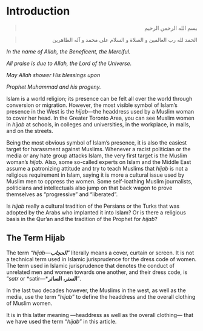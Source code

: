 Introduction
============

<blockquote dir="rtl">
  <p>
بسم الله الرحمن الرحيم
  </p>
</blockquote>

<blockquote dir="rtl">
  <p>
الحمد لله رب العالمين و الصلاة و السلام على محمد و آله الطاهرين
  </p>
</blockquote>

*In the name of Allah, the Beneficent, the Merciful.*

*All praise is due to Allah, the Lord of the Universe.*

*May Allah shower His blessings upon*

*Prophet Muhammad and his progeny.*

Islam is a world religion; its presence can be felt all over the world
through conversion or migration. However, the most visible symbol of
Islam’s presence in the West is the *hijab*—the headdress used by a
Muslim woman to cover her head. In the Greater Toronto Area, you can see
Muslim women in *hijab* at schools, in colleges and universities, in the
workplace, in malls, and on the streets.

Being the most obvious symbol of Islam’s presence, it is also the
easiest target for harassment against Muslims. Whenever a racist
politician or the media or any hate group attacks Islam, the very first
target is the Muslim woman’s *hijab*. Also, some so-called experts on
Islam and the Middle East assume a patronizing attitude and try to teach
Muslims that *hijab* is not a religious requirement in Islam, saying it
is more a cultural issue used by Muslim men to oppress the women. Some
self-loathing Muslim journalists, politicians and intellectuals also
jump on that back wagon to prove themselves as “progressive” and
“liberated”.

Is *hijab* really a cultural tradition of the Persians or the Turks that
was adopted by the Arabs who implanted it into Islam? Or is there a
religious basis in the Qur’an and the tradition of the Prophet for
*hijab*?

The Term Hijab
--------------

The term *“hijab—***الحجاب***”* literally means a cover, curtain or
screen. It is not a technical term used in Islamic jurisprudence for the
dress code of women. The term used in Islamic jurisprudence that denotes
the conduct of unrelated men and women towards one another, and their
dress code, is “*satr* or *satir—***الستر، الساتر**”.

In the last two decades however, the Muslims in the west, as well as the
media, use the term “*hijab*” to define the headdress and the overall
clothing of Muslim women.

It is in this latter meaning —headdress as well as the overall clothing—
that we have used the term “*hijab*” in this article.


